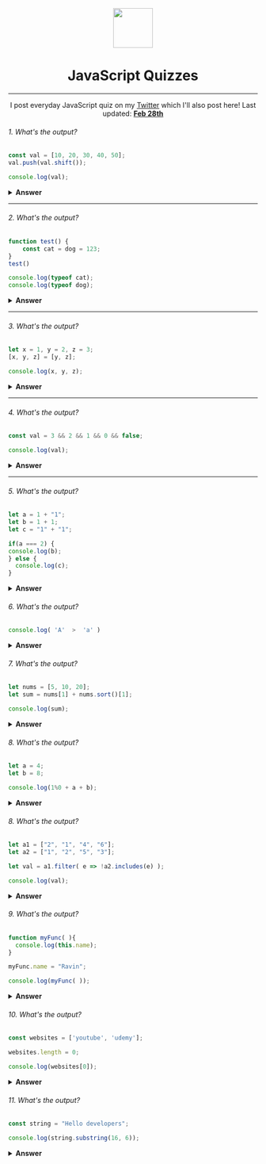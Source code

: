 <div align="center">
  <img height="80" src="https://img.icons8.com/color/480/000000/javascript--v1.png">
  <h1>JavaScript Quizzes</h1>

---
<span>I post everyday JavaScript quiz on my [Twitter](https://twitter.com/ravinwashere) which I'll also post here! Last updated: <a href=#20200612><b>Feb 28th</b></a> 
</div>

###### 1. What's the output? 

```JavaScript
const val = [10, 20, 30, 40, 50];
val.push(val.shift());

console.log(val);
``` 
<details>
<summary><b>Answer</b></summary>
<p>
Let's break it 

`shift()` → removes the first element and returns the removed element.

`push()` → adds the elements at the end of the array and returns the new length of the array 

`val.shift()` → removes 10
`val.push(10)` → 10 back to array's end

Output: [20, 30, 40, 10]

Credit - [Shan Shah](https://twitter.com/codewithshan)

</p>

</details>

---
###### 2. What's the output? 

```JavaScript
function test() {
    const cat = dog = 123;
}
test()

console.log(typeof cat);
console.log(typeof dog);
``` 

<details>
<summary><b>Answer</b></summary>
<p>

The code start execution from invoked `test` function. so in `test` function, first `123` assigned to `dog` varibale and then the new value of `dog` is assigned to `cat` both value are `123`.

Now if we `console.log(typeof cat)` it should be `undefined` because cat is explicity declred with 'const' keyword which makes it local variable and if the execution of function end the local memory vanished.

`console.log(typeof dog);` → In this line of code should print a `number` because `dog` variable is not explicity declared in the test function. So this becomes a global variable. And global variable can access anywhere. So the output should be `undefined and number`

Answer Credit - [Haroon Hayat](https://twitter.com/hanohayat)

</p>

</details>

---

###### 3. What's the output? 

```JavaScript
let x = 1, y = 2, z = 3;
[x, y, z] = [y, z];

console.log(x, y, z);
``` 

<details>
<summary><b>Answer</b></summary>
<p>

`let x = 1, y = 2, z = 3;` → This line store x = 1, y = 2 and z = 3 in memory. 

`[x, y, z] = [y, z];` → In this like if JavaSScript look square brackets on the lift side of assignment operator "=". Then it will inderstand that it is not array but it it destracturing. 

1. So the value of y which is 2 is assign to x. 
2. Then the value of z which is 3 is assign to y.
3. And there is nothing which is assign to z. So the value of z is undefined. 

`console.log(x, y, z);` → So answer is 2, 3, undefined

Credit - [Haroon Hayat](https://twitter.com/hanohayat)

</p>

</details>

---
###### 4. What's the output? 

```JavaScript
const val = 3 && 2 && 1 && 0 && false;

console.log(val);
```
<details>
<summary><b>Answer</b></summary>
<p>

3 && 2 ==> goes to 2 because 3 is truthy
2 && 1 ==> goes to 1 because 2 is truthy 
1 && 0 ==> goes to 0 because 1 is truthy 
0 && false ==> stays at 0 because it's falsy (&& stops when left side is falsy) 

therefore val = 0 

Credit - [Savvas Stephanides](https://twitter.com/SavvasStephnds)

</p>
</details>

---

###### 5. What's the output? 

```JavaScript
let a = 1 + "1";
let b = 1 + 1;
let c = "1" + "1";

if(a === 2) {
console.log(b);
} else {
  console.log(c);
}
```
<details>

<summary><b>Answer</b></summary>
<p>

`let a - 1 + "1";` → The addition 1 wwith string "1" will convert to "11" string. 

`let b = 1 + 1;` → The addition of two number will be number 2.

`let c = "1" + "1";` → The addition of two string also be string "11".

`if ( a === 2){console.log(b); }else {console.log(c);}` → The condition is checked `(a === 2)` which is wrong because of `a = "11"` so the else block will be execute and print "11" on console screen. 

Credit - [Haroon Hayat](https://twitter.com/hanohayat)
</p>
</details>

###### 6. What's the output? 

```JavaScript
console.log( 'A'  >  'a' )
```

<details>

<summary><b>Answer</b></summary>
<p>

`False` Because the ascii code for ‘A’ is 65 while for ‘a’ it’s 97. 

So basically the code is doing 65>97 which results into a false.

</p>
</details>

###### 7. What's the output? 

```JavaScript
let nums = [5, 10, 20];
let sum = nums[1] + nums.sort()[1];

console.log(sum);
```
<details>

<summary><b>Answer</b></summary>
<p>

Answer is `30`
Dry run:
sum 
→ (1st index from [5,10,20]) + (1st index from [10,20,5])
→ 10 + 20
→ 30

Explanation:

`sort()` without a callback function considers numbers as strings and hence comparing first character based on their ASCII values, gives sorted result as 1,2,5

Credit - [Shubham Sagar Singh](https://twitter.com/shubhamsagarsin)

</p>
</details>

###### 8. What's the output? 

```JavaScript
let a = 4;
let b = 8;

console.log(1%0 + a + b);
```
<details>

<summary><b>Answer</b></summary>
<p>

Answer is `NaN` 

Because, `1%0` will be `NaN`. If one operand of the operation is 'NaN' then, the result will also be `NaN`.

</p>
</details>

###### 8. What's the output? 

```JavaScript
let a1 = ["2", "1", "4", "6"];
let a2 = ["1", "2", "5", "3"];

let val = a1.filter( e => !a2.includes(e) );

console.log(val);
```
<details>

<summary><b>Answer</b></summary>
<p>

Outpit is `["4", "6"]`
Because that line can be seen as the Maths Set operation a1 - a2. Remove all elements from a1 that are also there in a2

</p>
</details>

###### 9. What's the output? 

```JavaScript
function myFunc( ){
  console.log(this.name);
}

myFunc.name = "Ravin";

console.log(myFunc( ));
```
<details>

<summary><b>Answer</b></summary>
<p>

Output is `undefined`

4 ways to bind `this`:

1. The `new` keyword (doesn't apply)
2. Explicit binding (doesn't apply)
3. Default binding (applies here)✅
4. Implicit binding (calling from obj prop)

When default binding, `this` references the global scope. 

In this case, `name` is a property of `myFunc`, not the global object.

`global.name` === undefined
`this.name` === `global.name`

Also, `Function.name` is a read-only property, so even if this worked, the answer would not be 'Ravin'
</p>
</details>

###### 10. What's the output? 

```JavaScript
const websites = ['youtube', 'udemy'];

websites.length = 0;

console.log(websites[0]);
```
<details>

<summary><b>Answer</b></summary>
<p>

`Undefined`

Setting the length of an array is the same as making it empty so when you try to access the first element it'll be undefined cause it's []

</p>
</details>

###### 11. What's the output? 

```JavaScript
const string = "Hello developers";

console.log(string.substring(16, 6));
```
<details>

<summary><b>Answer</b></summary>
<p>

substring() method in JavaScript extract characters, between two indies.
(Note: last index is exclusive.)

If start index is greate than end, arguments are swapped.
E.g:: (16, 6) == (6, 16)
So, 
Starting from 6 index to 16 and it will print
`developers`

Credit - [Haroon Hayat](https://twitter.com/hanohayat)

</p>
</details>

